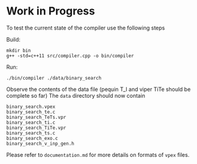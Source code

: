 # Work in Progress
To test the current state of the compiler use the following steps

Build:

```
mkdir bin
g++ -std=c++11 src/compiler.cpp -o bin/compiler
```

Run:

```
./bin/compiler ./data/binary_search
```

Observe the contents of the data file (pequin T_I and viper TiTe should be complete so far)
The `data` directory should now contain

```
binary_search.vpex  
binary_search_te.c  
binary_search_TeTs.vpr  
binary_search_ti.c  
binary_search_TiTe.vpr  
binary_search_ts.c  
binary_search_exo.c  
binary_search_v_inp_gen.h  
```

Please refer to `documentation.md` for more details on formats of `vpex` files.